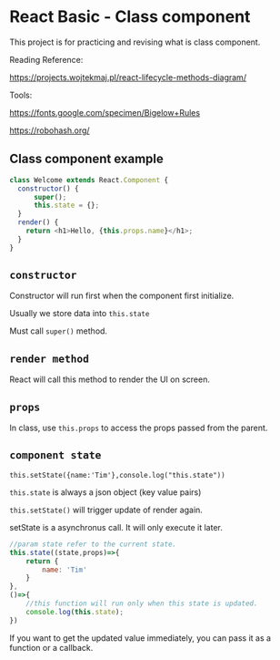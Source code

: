 # React Basic - Class component

This project is for practicing and revising what is class component.

Reading Reference: 

https://projects.wojtekmaj.pl/react-lifecycle-methods-diagram/

Tools:

https://fonts.google.com/specimen/Bigelow+Rules

https://robohash.org/




## Class component example

``` js
class Welcome extends React.Component {
  constructor() {
      super();
      this.state = {};
  }
  render() {
    return <h1>Hello, {this.props.name}</h1>;
  }
}
```

## `constructor`

Constructor will run first when the component first initialize. 

Usually we store data into `this.state` 

Must call `super()` method.

## `render method`

React will call this method to render the UI on screen.

## `props`

In class, use `this.props` to access the props passed from the parent.

## `component state`
```
this.setState({name:'Tim'},console.log("this.state"))
```

`this.state` is always a json object (key value pairs)

`this.setState()` will trigger update of render again.

setState is a asynchronus call. It will only execute it later.



``` js
//param state refer to the current state.
this.state((state,props)=>{
    return {
        name: 'Tim'
    }
},
()=>{
    //this function will run only when this state is updated.
    console.log(this.state);
})
```
If you want to get the updated value immediately, you can pass it as a function or a callback.

